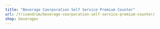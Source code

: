 ```yaml
---
title: "Beverage Coorporation Self Service Premium Counter"
url: /trivandrum/beverage-coorporation-self-service-premium-counter/
shop: beverages
---
```

